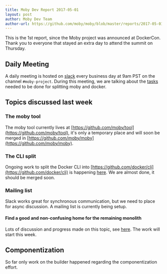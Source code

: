 ```yaml
---
title: Moby Dev Report 2017-05-01
layout: post
author: Moby Dev Team
author-url: https://github.com/moby/moby/blob/master/reports/2017-05-01.md
---
```


This is the 1st report, since the Moby project was announced at DockerCon. Thank you to everyone that stayed an extra day to attend the summit on Thursday.

## Daily Meeting

A daily meeting is hosted on [slack](dockercommunity.slack.com) every business day at 9am PST on the channel `#moby-project`.
During this meeting, we are talking about the [tasks](https://github.com/moby/moby/issues/32867) needed to be done for splitting moby and docker.

## Topics discussed last week

### The moby tool

The moby tool currently lives at [https://github.com/moby/tool](https://github.com/moby/tool), it's only a temporary place and will soon be merged in [https://github.com/moby/moby](https://github.com/moby/moby).

### The CLI split

Ongoing work to split the Docker CLI into [https://github.com/docker/cli](https://github.com/docker/cli) is happening [here](https://github.com/moby/moby/pull/32694).
We are almost done, it should be merged soon.

### Mailing list

Slack works great for synchronous communication, but we need to place for async discussion. A mailing list is currently being setup.

#### Find a good and non-confusing home for the remaining monolith

Lots of discussion and progress made on this topic, see [here](https://github.com/moby/moby/issues/32871). The work will start this week.

## Componentization

So far only work on the builder happened regarding the componentization effort.
